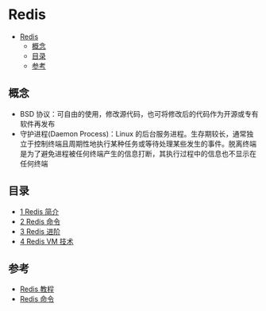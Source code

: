 # Redis

- [Redis](#redis)
  - [概念](#%E6%A6%82%E5%BF%B5)
  - [目录](#%E7%9B%AE%E5%BD%95)
  - [参考](#%E5%8F%82%E8%80%83)

## 概念

- BSD 协议：可自由的使用，修改源代码，也可将修改后的代码作为开源或专有软件再发布
- 守护进程(Daemon Process)：Linux 的后台服务进程。生存期较长，通常独立于控制终端且周期性地执行某种任务或等待处理某些发生的事件。脱离终端是为了避免进程被任何终端产生的信息打断，其执行过程中的信息也不显示在任何终端

## 目录

- [1 Redis 简介](1_intro.md)
- [2 Redis 命令](2_command.md)
- [3 Redis 进阶](3_advanced.md)
- [4 Redis VM 技术](4_vm.md)

## 参考

- [Redis 教程](https://www.runoob.com/redis/redis-tutorial.html)
- [Redis 命令](https://redis.io/commands)
